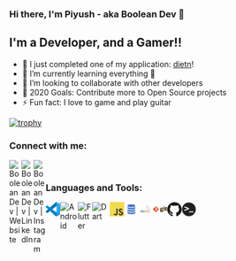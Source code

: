 ### Hi there, I'm Piyush - aka Boolean Dev  👋

## I'm a Developer, and a Gamer!!

- 🔭 I just completed one of my application: [dietn]!
- 🌱 I’m currently learning everything 🤣
- 👯 I’m looking to collaborate with other developers
- 🥅 2020 Goals: Contribute more to Open Source projects
- ⚡ Fun fact: I love to game and play guitar

  
[![trophy](https://github-profile-trophy.vercel.app/?username=ryo-ma&theme=onedark)](https://github.com/ryo-ma/github-profile-trophy)


### Connect with me:
[<img align="left" alt="BooleanDev | Website" width="22px" src="https://user-images.githubusercontent.com/37891898/96808116-d12ad700-1435-11eb-8f9d-546460efaabf.png" />][website]
[<img align="left" alt="BooleanDev | LinkedIn" width="22px" src="https://cdn.jsdelivr.net/npm/simple-icons@v3/icons/linkedin.svg" />][linkedin]
[<img align="left" alt="BooleanDev | Instagram" width="22px" src="https://cdn.jsdelivr.net/npm/simple-icons@v3/icons/instagram.svg" />][instagram]

<br />

### Languages and Tools:

<img align="left" alt="Visual Studio Code" width="26px" src="https://raw.githubusercontent.com/github/explore/80688e429a7d4ef2fca1e82350fe8e3517d3494d/topics/visual-studio-code/visual-studio-code.png" />
<img align="left" alt="Android" width="32px" src="https://user-images.githubusercontent.com/37891898/96791326-e09a2800-1415-11eb-95c7-255c9d491234.png" />
<img align="left" alt="Flutter" width="26px" src="https://user-images.githubusercontent.com/37891898/96791504-3e2e7480-1416-11eb-9677-115bad376b42.png" />
<img align="left" alt="Dart" width="32px" src="https://user-images.githubusercontent.com/37891898/96791636-6a49f580-1416-11eb-95bf-48e4160a468f.png" />
<img align="left" alt="JavaScript" width="26px" src="https://raw.githubusercontent.com/github/explore/80688e429a7d4ef2fca1e82350fe8e3517d3494d/topics/javascript/javascript.png" />
<img align="left" alt="SQL" width="26px" src="https://raw.githubusercontent.com/github/explore/80688e429a7d4ef2fca1e82350fe8e3517d3494d/topics/sql/sql.png" />
<img align="left" alt="MySQL" width="26px" src="https://raw.githubusercontent.com/github/explore/80688e429a7d4ef2fca1e82350fe8e3517d3494d/topics/mysql/mysql.png" />
<img align="left" alt="Git" width="26px" src="https://raw.githubusercontent.com/github/explore/80688e429a7d4ef2fca1e82350fe8e3517d3494d/topics/git/git.png" />
<img align="left" alt="GitHub" width="26px" src="https://raw.githubusercontent.com/github/explore/78df643247d429f6cc873026c0622819ad797942/topics/github/github.png" />
<img align="left" alt="Terminal" width="26px" src="https://raw.githubusercontent.com/github/explore/80688e429a7d4ef2fca1e82350fe8e3517d3494d/topics/terminal/terminal.png" />


[dietn]: https://github.com/BooleanDev-IO/Dietn
[instagram]: https://www.linkedin.com/in/petechopra020/
[linkedin]: https://www.instagram.com/petechopra020/
[website]: https://booleandev-io.github.io/
